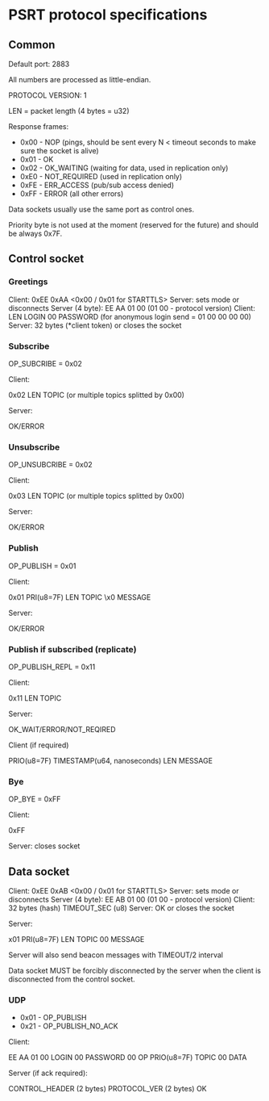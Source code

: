 # PSRT protocol specifications

## Common

Default port: 2883

All numbers are processed as little-endian.

PROTOCOL VERSION: 1

LEN = packet length (4 bytes = u32)

Response frames:

* 0x00 - NOP (pings, should be sent every N < timeout seconds to make sure the
  socket is alive)
* 0x01 - OK
* 0x02 - OK\_WAITING (waiting for data, used in replication only)
* 0xE0 - NOT\_REQUIRED (used in replication only)
* 0xFE - ERR\_ACCESS (pub/sub access denied)
* 0xFF - ERROR (all other errors)

Data sockets usually use the same port as control ones.

Priority byte is not used at the moment (reserved for the future) and should be
always 0x7F.

## Control socket

### Greetings

Client: 0xEE 0xAA <0x00 / 0x01 for STARTTLS>
Server: sets mode or disconnects
Server (4 byte): EE AA 01 00 (01 00 - protocol version)
Client: LEN LOGIN 00 PASSWORD (for anonymous login send = 01 00 00 00 00)
Server: 32 bytes (*client token) or closes the socket

### Subscribe

OP\_SUBCRIBE = 0x02

Client: 

0x02 LEN TOPIC (or multiple topics splitted by 0x00)

Server:

OK/ERROR

### Unsubscribe

OP\_UNSUBCRIBE = 0x02

Client:

0x03 LEN TOPIC (or multiple topics splitted by 0x00)

Server:

OK/ERROR

### Publish

OP\_PUBLISH = 0x01

Client:

0x01 PRI(u8=7F) LEN TOPIC \x0 MESSAGE

Server:

OK/ERROR

### Publish if subscribed (replicate)

OP\_PUBLISH\_REPL = 0x11

Client:

0x11 LEN TOPIC

Server:

OK\_WAIT/ERROR/NOT\_REQIRED

Client (if required)

PRIO(u8=7F) TIMESTAMP(u64, nanoseconds) LEN MESSAGE

### Bye

OP\_BYE = 0xFF

Client:

0xFF

Server: closes socket

## Data socket

Client: 0xEE 0xAB <0x00 / 0x01 for STARTTLS>
Server: sets mode or disconnects
Server (4 byte): EE AB 01 00 (01 00 - protocol version)
Client: 32 bytes (hash) TIMEOUT\_SEC (u8)
Server: OK or closes the socket

Server:

x01 PRI(u8=7F) LEN TOPIC 00 MESSAGE

Server will also send beacon messages with TIMEOUT/2 interval

Data socket MUST be forcibly disconnected by the server when the client is
disconnected from the control socket.

### UDP

* 0x01 - OP\_PUBLISH
* 0x21 - OP\_PUBLISH\_NO\_ACK

Client:

EE AA 01 00 LOGIN 00 PASSWORD 00 OP PRIO(u8=7F) TOPIC 00 DATA

Server (if ack required):

CONTROL\_HEADER (2 bytes) PROTOCOL\_VER (2 bytes) OK
